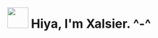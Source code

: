 <h1 align="center"><a href="https://avipatilweb.ml/"><img src="https://github.com/KenanGain/KenanGain/blob/main/icons/wave.gif" width="48"></a> Hiya, I'm Xalsier. ^-^</h1>
